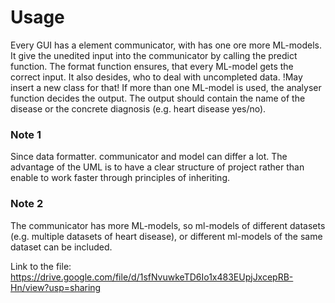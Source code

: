 

# Usage 
Every GUI has a element communicator, with has one ore more ML-models. It give the unedited input into the communicator by calling the predict function.
The format function ensures, that every ML-model gets the correct input. It also desides, who to deal with uncompleted data.
!May insert a new class for that!
If more than one ML-model is used, the analyser function decides the output. The output should contain the name of the disease
or the concrete diagnosis (e.g. heart disease yes/no).

### Note 1
Since data formatter. communicator and model can differ a lot. The advantage of the UML is to have a clear structure of project
rather than enable to work faster through principles of inheriting.
### Note 2
The communicator has more ML-models, so  ml-models of different datasets (e.g. multiple datasets of heart disease), 
or different ml-models of the same dataset can be included.

Link to the file:
https://drive.google.com/file/d/1sfNvuwkeTD6Io1x483EUpjJxcepRB-Hn/view?usp=sharing
